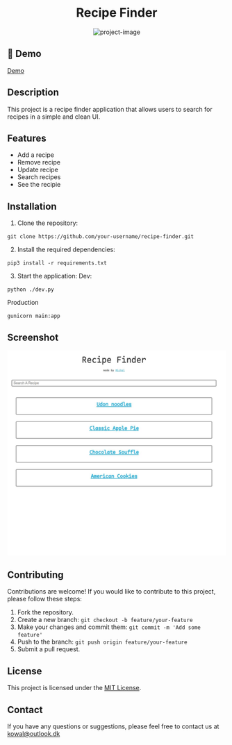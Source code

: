 <h1 align="center" id="title">Recipe Finder</h1>

<p align="center"><img src="https://socialify.git.ci/imkowalski/recipe-finder/image?font=Raleway&amp;name=1&amp;owner=1&amp;pattern=Plus&amp;stargazers=1&amp;theme=Dark" alt="project-image"></p>

## 🚀 Demo

[Demo](https://recipefinder-1-n0420888.deta.app/)
## Description
This project is a recipe finder application that allows users to search for recipes in a simple and clean UI.

## Features
- Add a recipe
- Remove recipe
- Update recipe
- Search recipes
- See the recipie

## Installation
1. Clone the repository: 
````
git clone https://github.com/your-username/recipe-finder.git
````
2. Install the required dependencies: 
````
pip3 install -r requirements.txt 
````
3. Start the application: 
Dev:
````
python ./dev.py
````
Production
````
gunicorn main:app
````

## Screenshot
![./img/front.jpg](./img/front.jpg)


## Contributing
Contributions are welcome! If you would like to contribute to this project, please follow these steps:
1. Fork the repository.
2. Create a new branch: `git checkout -b feature/your-feature`
3. Make your changes and commit them: `git commit -m 'Add some feature'`
4. Push to the branch: `git push origin feature/your-feature`
5. Submit a pull request.

## License
This project is licensed under the [MIT License](https://opensource.org/license/mit).

## Contact
If you have any questions or suggestions, please feel free to contact us at kowal@outlook.dk
